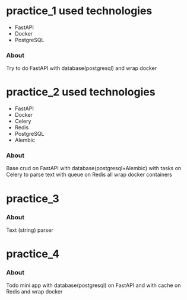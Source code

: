 # practice_1 used technologies
- FastAPI
- Docker
- PostgreSQL
### About
Try to do FastAPI with database(postgresql) and wrap docker

# practice_2 used technologies
- FastAPI
- Docker
- Celery
- Redis
- PostgreSQL
- Alembic
### About
Base crud on FastAPI with database(postgresql+Alembic) with tasks on Celery to parse text with queue on Redis all wrap docker containers

# practice_3 
### About
Text (string) parser 

# practice_4
### About
Todo mini app with database(postgresql) on FastAPI and with cache on Redis and wrap docker